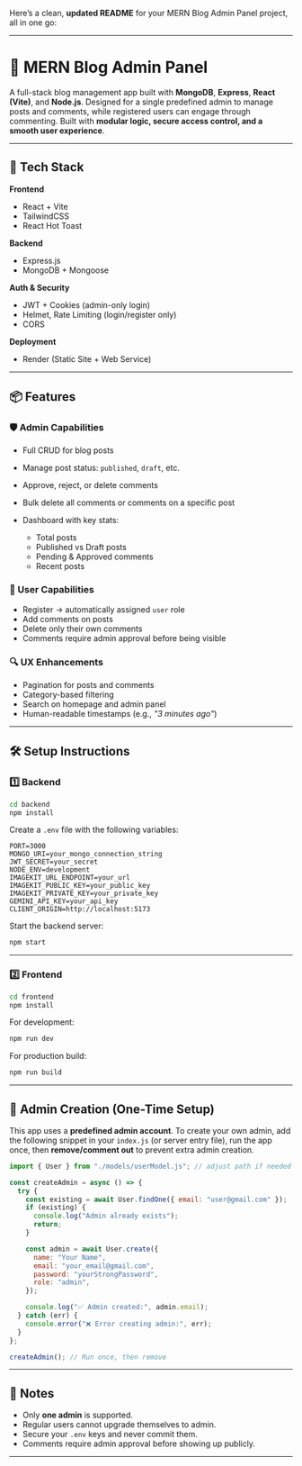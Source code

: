 Here’s a clean, **updated README** for your MERN Blog Admin Panel project, all in one go:

---

# 📝 MERN Blog Admin Panel

A full-stack blog management app built with **MongoDB**, **Express**, **React (Vite)**, and **Node.js**.
Designed for a single predefined admin to manage posts and comments, while registered users can engage through commenting.
Built with **modular logic, secure access control, and a smooth user experience**.

---

## 🧰 Tech Stack

**Frontend**

- React + Vite
- TailwindCSS
- React Hot Toast

**Backend**

- Express.js
- MongoDB + Mongoose

**Auth & Security**

- JWT + Cookies (admin-only login)
- Helmet, Rate Limiting (login/register only)
- CORS

**Deployment**

- Render (Static Site + Web Service)

---

## 📦 Features

### 🛡️ Admin Capabilities

- Full CRUD for blog posts
- Manage post status: `published`, `draft`, etc.
- Approve, reject, or delete comments
- Bulk delete all comments or comments on a specific post
- Dashboard with key stats:

  - Total posts
  - Published vs Draft posts
  - Pending & Approved comments
  - Recent posts

### 👤 User Capabilities

- Register → automatically assigned `user` role
- Add comments on posts
- Delete only their own comments
- Comments require admin approval before being visible

### 🔍 UX Enhancements

- Pagination for posts and comments
- Category-based filtering
- Search on homepage and admin panel
- Human-readable timestamps (e.g., _"3 minutes ago"_)

---

## 🛠️ Setup Instructions

### 1️⃣ Backend

```bash
cd backend
npm install
```

Create a `.env` file with the following variables:

```env
PORT=3000
MONGO_URI=your_mongo_connection_string
JWT_SECRET=your_secret
NODE_ENV=development
IMAGEKIT_URL_ENDPOINT=your_url
IMAGEKIT_PUBLIC_KEY=your_public_key
IMAGEKIT_PRIVATE_KEY=your_private_key
GEMINI_API_KEY=your_api_key
CLIENT_ORIGIN=http://localhost:5173
```

Start the backend server:

```bash
npm start
```

---

### 2️⃣ Frontend

```bash
cd frontend
npm install
```

For development:

```bash
npm run dev
```

For production build:

```bash
npm run build
```

---

## 🔐 Admin Creation (One-Time Setup)

This app uses a **predefined admin account**.
To create your own admin, add the following snippet in your `index.js` (or server entry file), run the app once, then **remove/comment out** to prevent extra admin creation.

```js
import { User } from "./models/userModel.js"; // adjust path if needed

const createAdmin = async () => {
  try {
    const existing = await User.findOne({ email: "user@gmail.com" });
    if (existing) {
      console.log("Admin already exists");
      return;
    }

    const admin = await User.create({
      name: "Your Name",
      email: "your_email@gmail.com",
      password: "yourStrongPassword",
      role: "admin",
    });

    console.log("✅ Admin created:", admin.email);
  } catch (err) {
    console.error("❌ Error creating admin:", err);
  }
};

createAdmin(); // Run once, then remove
```

---

## 📌 Notes

- Only **one admin** is supported.
- Regular users cannot upgrade themselves to admin.
- Secure your `.env` keys and never commit them.
- Comments require admin approval before showing up publicly.

---
